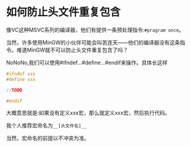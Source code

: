 ﻿# 如何防止头文件重复包含

像VC这种MSVC系列的编译器，他们有提供一条预处理指令:`#pragram once`。

当然，许多使用MinGW的小伙伴可能会叫苦连天——他们的编译器没有这条指令。难道MinGW就不可以防止头文件重复包含了吗？

NoNoNo,我们可以使用#ifndef...#define...#endif来操作。具体长这样

```cpp
#ifndef xxx
#define xxx

//TODO

#endif
```

大概意思就是:如果没有定义xxx宏，那么就定义xxx宏，然后执行代码。

我个人推荐宏命名为`__[头文件名]__`

当然，宏命名的前提以不冲突为准。



